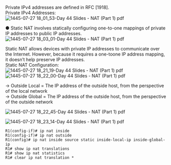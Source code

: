 Private IPv4 addresses are defined in RFC [1918].  
Private IPv4 Addresses:  
![1445-07-27 18_01_53-Day 44 Slides - NAT (Part 1) pdf](https://github.com/0xVoLk/CCNA-Note/assets/100092212/65bcbecc-aa27-43f5-a8b1-46b76a4a3ea6)
  
● Static NAT involves statically configuring one-to-one mappings of private IP addresses to
public IP addresses.  
![1445-07-27 18_03_01-Day 44 Slides - NAT (Part 1) pdf](https://github.com/0xVoLk/CCNA-Note/assets/100092212/7a4e06db-5a53-4e69-9b06-4789eb5500e8)

Static NAT allows devices with private IP addresses to communicate over the Internet. However, because it requires a one-toone IP address mapping, it doesn’t help preserve IP addresses.  
Static NAT Configuration:  
![1445-07-27 18_21_19-Day 44 Slides - NAT (Part 1) pdf](https://github.com/0xVoLk/CCNA-Note/assets/100092212/d7a91ab0-3d5d-467a-aec9-eb2576d2263c)  
![1445-07-27 18_22_00-Day 44 Slides - NAT (Part 1) pdf](https://github.com/0xVoLk/CCNA-Note/assets/100092212/2d556613-5aca-481c-9620-2fdd9716e365)

→ Outside Local = The IP address of the outside host, from the perspective of the local network  
→ Outside Global = The IP address of the outside host, from the perspective of the outside network

![1445-07-27 18_22_45-Day 44 Slides - NAT (Part 1) pdf](https://github.com/0xVoLk/CCNA-Note/assets/100092212/7b7d7e81-554f-4414-b201-22dce137262b)

![1445-07-27 18_23_14-Day 44 Slides - NAT (Part 1) pdf](https://github.com/0xVoLk/CCNA-Note/assets/100092212/bd558b4b-63bb-4379-b99f-7504889e57ed)

```
R1(config-if)# ip nat inside
R1(config-if)# ip nat outside
R1(config)# ip nat inside source static inside-local-ip inside-global-ip
R1# show ip nat translations
R1# show ip nat statistics
R1# clear ip nat translation *
```
